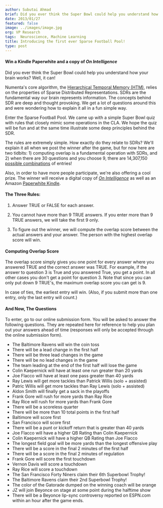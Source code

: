 ```yaml
---
author: Subutai Ahmad
brief: Did you ever think the Super Bowl could help you understand how your brain works? Numenta's core algorithm, the Cortical Learning Algorithmm (CLA) relies on the
date: 2013/01/27
featured: false
image: ../images/image.jpg
org: VP Research
tags:  Neuroscience, Machine Learning
title: Introducing the first ever Sparse Football Pool!
type: post
---
```


#### Win a Kindle Paperwhite and a copy of *On Intelligence*

Did you ever think the Super Bowl could help you understand how your brain
works? Well, it can!

Numenta's core algorithm, the
[Hierarchical Temporal Memory (HTM)](/machine-intelligence-technology/),
relies on the properties of Sparse Distributed Representations. SDRs are the
fundamental way our brain represents information. The concepts behind SDR are
deep and thought provoking. We get a lot of questions around this and were
wondering how to explain it all in a fun simple way.

Enter the Sparse Football Pool. We came up with a simple Super Bowl quiz with
rules that closely mimic some operations in the CLA. We hope the quiz will be
fun and at the same time illustrate some deep principles behind the SDR.

The rules are extremely simple.   How exactly do they relate to SDRs? We'll
explain it all when we post the winner after the game, but for now here are two
tidbits: 1) computing overlap is a fundamental operation with SDRs, and 2) when
there are 30 questions and you choose 9, there are 14,307,150
[possible combinations](http://www.calculatorsoup.com/calculators/discretemathematics/combinations.php)
of entries!

Also, in order to have more people participate, we're also offering a cool
prize. The winner will receive a digital copy of
*[On Intelligence](http://www.amazon.com/On-Intelligence-ebook/dp/B003J4VE5Y/ref=sr_1_1?s=digital-text&ie=UTF8&qid=1359401193&sr=1-1&keywords=on+intelligence)*
as well as an Amazon
[Paperwhite Kindle](http://www.amazon.com/gp/product/B007OZNZG0/ref=s9_simh_gw_p349_d2_i1?pf_rd_m=ATVPDKIKX0DER&pf_rd_s=center-2&pf_rd_r=01F8XD1MTXSPHDJF52RD&pf_rd_t=101&pf_rd_p=1389517282&pf_rd_i=507846).


#### The Three Rules:

1) Answer TRUE or FALSE for each answer.

2) You cannot have more than 9 TRUE answers. If you enter more than 9 TRUE
   answers, we will take the first 9 only.

3) To figure out the winner, we will compute the overlap score between the
   actual answers and your answer.  The person with the highest overlap score
   will win.


#### Computing Overlap Score

The overlap score simply gives you one point for every answer where you answered
TRUE and the correct answer was TRUE.   For example, if the answer to question 3
is True and you answered True, you get a point.    In all other cases you don't
get a point for question 3. Note that since you can only put down 9 TRUE's, the
maximum overlap score you can get is 9.

In case of ties, the earliest entry will win.  (Also, if you submit more than
one entry, only the last entry will count.)


####  And Now, The Questions

To enter, go to our online submission form. You will be asked to answer the
following questions. They are repeated here for reference to help you plan out
your answers ahead of time (responses will only be accepted through the online
submission form).

* The Baltimore Ravens will win the coin toss
* There will be a lead change in the first half
* There will be three lead changes in the game
* There will be no lead changes in the game
* The team leading at the end of the first half will lose the game
* Colin Kaepernick will have at least one run greater than 20 yards
* Joe Flacco will have at least one pass greater than 40 yards
* Ray Lewis will get more tackles than Patrick Willis (solo + assisted)
* Patric Willis will get more tackles than Ray Lewis (solo + assisted)
* Aldon Smith will finally get a sack in the playoffs
* Frank Gore will rush for more yards than Ray Rice
* Ray Rice will rush for more yards than Frank Gore
* There will be a scoreless quarter
* There will be more than 10 total points in the first half
* Baltimore will score first
* San Francisco will score first
* There will be a punt or kickoff return that is greater than 40 yards
* Joe Flacco will have a higher QB Rating than Colin Kaepernick
* Colin Kaepernick will have a higher QB Rating than Joe Flacco
* The longest field goal will be more yards than the longest offensive play
* There will be a score in the final 2 minutes of the first half
* There will be a score in the final 2 minutes of regulation
* Frank Gore will score the first touchdown
* Vernon Davis will score a touchdown
* Ray Rice will score a touchdown
* The San Francisco Forty Niners claim their 6th Superbowl Trophy!
* The Baltimore Ravens claim their 2nd Superbowl Trophy!
* The color of the Gatorade dumped on the winning coach will be orange
* JZ will join Beyonce on stage at some point during the halftime show
* There will be a Beyonce lip-sync controversy reported on ESPN.com within an
  hour after the game ends.
